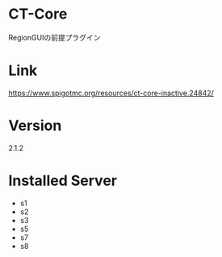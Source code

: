 # CT-Core
RegionGUIの前提プラグイン

# Link
https://www.spigotmc.org/resources/ct-core-inactive.24842/

# Version
2.1.2

# Installed Server
- s1
- s2
- s3
- s5
- s7
- s8
